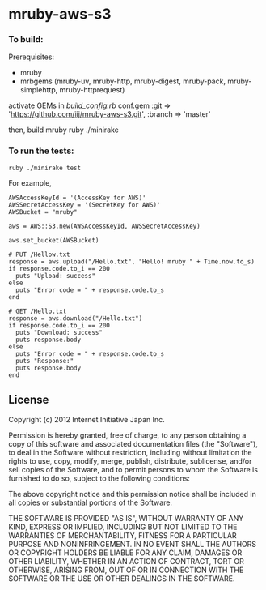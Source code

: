 mruby-aws-s3
============

### To build:

Prerequisites:

* mruby
* mrbgems (mruby-uv, mruby-http, mruby-digest, mruby-pack, mruby-simplehttp, mruby-httprequest)

activate GEMs in *build_config.rb*
    conf.gem :git => 'https://github.com/iij/mruby-aws-s3.git', :branch => 'master'

then, build mruby
    ruby ./minirake

### To run the tests:

    ruby ./minirake test


For example,

    AWSAccessKeyId = '(AccessKey for AWS)'
    AWSSecretAccessKey = '(SecretKey for AWS)'
    AWSBucket = "mruby"
    
    aws = AWS::S3.new(AWSAccessKeyId, AWSSecretAccessKey)
    
    aws.set_bucket(AWSBucket)
    
    # PUT /Hellow.txt
    response = aws.upload("/Hello.txt", "Hello! mruby " + Time.now.to_s)
    if response.code.to_i == 200
      puts "Upload: success"
    else
      puts "Error code = " + response.code.to_s
    end
    
    # GET /Hello.txt
    response = aws.download("/Hello.txt")
    if response.code.to_i == 200
      puts "Download: success"
      puts response.body
    else
      puts "Error code = " + response.code.to_s
      puts "Response:"
      puts response.body
    end

## License

Copyright (c) 2012 Internet Initiative Japan Inc.

Permission is hereby granted, free of charge, to any person obtaining a 
copy of this software and associated documentation files (the "Software"), 
to deal in the Software without restriction, including without limitation 
the rights to use, copy, modify, merge, publish, distribute, sublicense, 
and/or sell copies of the Software, and to permit persons to whom the 
Software is furnished to do so, subject to the following conditions:

The above copyright notice and this permission notice shall be included in 
all copies or substantial portions of the Software.

THE SOFTWARE IS PROVIDED "AS IS", WITHOUT WARRANTY OF ANY KIND, EXPRESS OR 
IMPLIED, INCLUDING BUT NOT LIMITED TO THE WARRANTIES OF MERCHANTABILITY, 
FITNESS FOR A PARTICULAR PURPOSE AND NONINFRINGEMENT. IN NO EVENT SHALL THE 
AUTHORS OR COPYRIGHT HOLDERS BE LIABLE FOR ANY CLAIM, DAMAGES OR OTHER 
LIABILITY, WHETHER IN AN ACTION OF CONTRACT, TORT OR OTHERWISE, ARISING 
FROM, OUT OF OR IN CONNECTION WITH THE SOFTWARE OR THE USE OR OTHER 
DEALINGS IN THE SOFTWARE.

